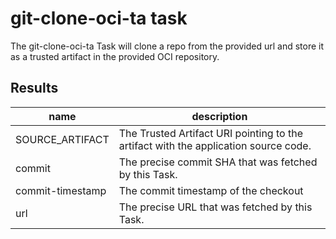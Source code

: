 # git-clone-oci-ta task

The git-clone-oci-ta Task will clone a repo from the provided url and store it as a trusted artifact in the provided OCI repository.

## Results
|name|description|
|---|---|
|SOURCE_ARTIFACT|The Trusted Artifact URI pointing to the artifact with the application source code.|
|commit|The precise commit SHA that was fetched by this Task.|
|commit-timestamp|The commit timestamp of the checkout|
|url|The precise URL that was fetched by this Task.|

